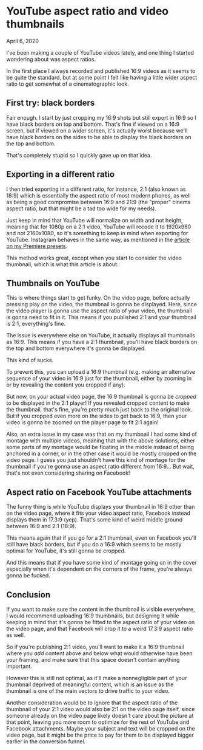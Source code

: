 # YouTube aspect ratio and video thumbnails
April 6, 2020

I've been making a couple of YouTube videos lately, and one thing I
started wondering about was aspect ratios.

In the first place I always recorded and published 16:9 videos as it
seems to be quite the standard, but at some point I felt like having a
little wider aspect ratio to get somewhat of a cinematographic look.

## First try: black borders

Fair enough. I start by just cropping my 16:9 shots but still export in
16:9 so I have black borders on top and bottom. That's fine if viewed on
a 16:9 screen, but if viewed on a wider screen, it's actually worst
because we'll have black borders on the sides to be able to display the
black borders on the top and bottom.

That's completely stupid so I quickly gave up on that idea.

## Exporting in a different ratio

I then tried exporting in a different ratio, for instance, 2:1 (also
known as 18:9) which is essentially the aspect ratio of most modern
phones, as well as being a good compromise between 16:9 and 21:9 (the
"proper" cinema aspect ratio, but that might be a tad too wide for my
needs).

Just keep in mind that YouTube will normalize on width
and not height, meaning that for 1080p on a 2:1 video, YouTube will
recode it to 1920x960 and not 2160x1080, so it's something to keep in
mind when exporting for YouTube. Instagram behaves in the same way, as
mentioned in the [article on my Premiere presets](../..//2021/06/my-custom-premiere-pro-export-presets.md#resolution-and-aspect-ratio).

This method works great, except when you start to consider the video
thumbnail, which is what this article is about.

## Thumbnails on YouTube

This is where things start to get funky. On the video page, before
actually pressing play on the video, the thumbnail is gonna be
displayed. Here, since the video player is gonna use the aspect ratio of
your video, the thumbnail is gonna need to fit in it. This means if you
published 2:1 and your thumbnail is 2:1, everything's fine.

The issue is everywhere else on YouTube, it actually displays all
thumbnails as 16:9. This means if you have a 2:1 thumbnail, you'll have
black borders on the top and bottom everywhere it's gonna be displayed.

This kind of sucks.

To prevent this, you can upload a 16:9 thumbnail (e.g. making an
alternative sequence of your video in 16:9 just for the thumbnail,
either by zooming in or by revealing the content you cropped if any).

But now, on your actual video page, the 16:9 thumbnail is gonna be
*cropped* to be displayed in the 2:1 player! If you revealed cropped
content to make the thumbnail, that's fine, you're pretty much just back
to the original look. But if you cropped even more on the sides to get
back to 16:9, then your video is gonna be zoomed on the player page to
fit 2:1 again!

Also, an extra issue in my case was that on my thumbnail I had some kind
of montage with multiple videos, meaning that with the above solutions,
either some parts of my montage would be floating in the middle instead
of being anchored in a corner, or in the other case it would be mostly
cropped on the video page. I guess you just shouldn't have this kind of
montage for the thumbnail if you're gonna use an aspect ratio different
from 16:9...  But wait, that's not even considering sharing on Facebook!

## Aspect ratio on Facebook YouTube attachments

The funny thing is while YouTube displays your thumbnail in 16:9 other
than on the video page, where it fits your video aspect ratio, Facebook
instead displays them in 17.3:9 (yep). That's some kind of weird middle
ground between 16:9 and 2:1 (18:9).

This means again that if you go for a 2:1 thumbnail, even on Facebook
you'll still have black borders, but if you do a 16:9 which seems to be
mostly optimal for YouTube, it's still gonna be cropped.

And this means that if you have some kind of montage going on in the
cover especially when it's dependent on the corners of the frame, you're
always gonna be fucked.

## Conclusion

If you want to make sure the content in the thumbnail is visible
everywhere, I would recommend uploading 16:9 thumbnails, but designing
it while keeping in mind that it's gonna be fitted to the aspect ratio
of your video on the video page, and that Facebook will crop it to a
weird 17.3:9 aspect ratio as well.

So if you're publishing 2:1 video, you'll want to make it a 16:9
thumbnail where you *add* content above and below what would otherwise
have been your framing, and make sure that this space doesn't contain
anything important.

However this is still not optimal, as it'll make a nonnegligible part of
your thumbnail deprived of meaningful content, which is an issue as the
thumbnail is one of the main vectors to drive traffic to your video.

Another consideration would be to ignore that the aspect ratio of the
thumbnail of your 2:1 video would also be 2:1 on the video page itself,
since someone already on the video page likely doesn't care about the
picture at that point, leaving you more room to optimize for the rest of
YouTube and Facebook attachments. Maybe your subject and text will be
cropped on the video page, but it might be the price to pay for them to
be displayed bigger earlier in the conversion funnel.
